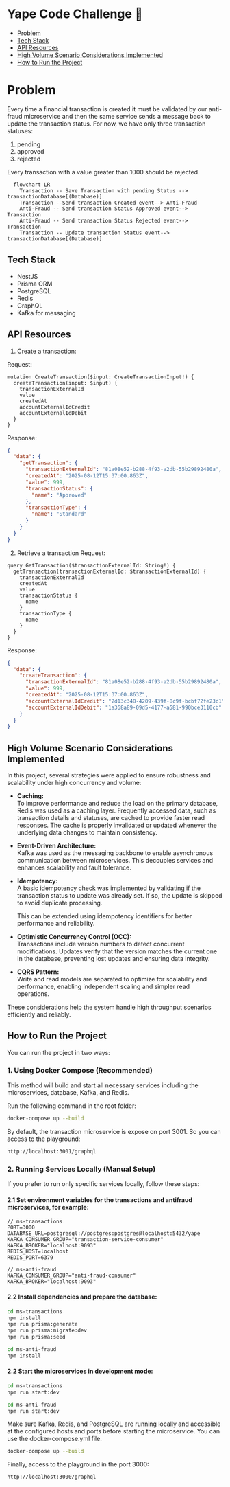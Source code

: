 # Yape Code Challenge :rocket:

- [Problem](#problem)
- [Tech Stack](#tech_stack)
- [API Resources](#api_resources)
- [High Volume Scenario Considerations Implemented](#considerations)
- [How to Run the Project](#how_to_run_the_project)

# Problem

Every time a financial transaction is created it must be validated by our anti-fraud microservice and then the same service sends a message back to update the transaction status.
For now, we have only three transaction statuses:

<ol>
  <li>pending</li>
  <li>approved</li>
  <li>rejected</li>  
</ol>

Every transaction with a value greater than 1000 should be rejected.

```mermaid
  flowchart LR
    Transaction -- Save Transaction with pending Status --> transactionDatabase[(Database)]
    Transaction --Send transaction Created event--> Anti-Fraud
    Anti-Fraud -- Send transaction Status Approved event--> Transaction
    Anti-Fraud -- Send transaction Status Rejected event--> Transaction
    Transaction -- Update transaction Status event--> transactionDatabase[(Database)]
```

## Tech Stack

- NestJS
- Prisma ORM
- PostgreSQL
- Redis
- GraphQL
- Kafka for messaging

## API Resources

1. Create a transaction:

Request:

```gql
mutation CreateTransaction($input: CreateTransactionInput!) {
  createTransaction(input: $input) {
    transactionExternalId
    value
    createdAt
    accountExternalIdCredit
    accountExternalIdDebit
  }
}
```

Response:

```json
{
  "data": {
    "getTransaction": {
      "transactionExternalId": "81a08e52-b288-4f93-a2db-55b29892480a",
      "createdAt": "2025-08-12T15:37:00.863Z",
      "value": 999,
      "transactionStatus": {
        "name": "Approved"
      },
      "transactionType": {
        "name": "Standard"
      }
    }
  }
}
```

2. Retrieve a transaction
   Request:

```gql
query GetTransaction($transactionExternalId: String!) {
  getTransaction(transactionExternalId: $transactionExternalId) {
    transactionExternalId
    createdAt
    value
    transactionStatus {
      name
    }
    transactionType {
      name
    }
  }
}
```

Response:

```json
{
  "data": {
    "createTransaction": {
      "transactionExternalId": "81a08e52-b288-4f93-a2db-55b29892480a",
      "value": 999,
      "createdAt": "2025-08-12T15:37:00.863Z",
      "accountExternalIdCredit": "2d13c348-4209-439f-8c9f-bcbf72fe23c1",
      "accountExternalIdDebit": "1a368a89-09d5-4177-a581-990bce3110cb"
    }
  }
}
```

## High Volume Scenario Considerations Implemented

In this project, several strategies were applied to ensure robustness and scalability under high concurrency and volume:

- **Caching:**  
  To improve performance and reduce the load on the primary database, Redis was used as a caching layer. Frequently accessed data, such as transaction details and statuses, are cached to provide faster read responses. The cache is properly invalidated or updated whenever the underlying data changes to maintain consistency.

- **Event-Driven Architecture:**  
  Kafka was used as the messaging backbone to enable asynchronous communication between microservices. This decouples services and enhances scalability and fault tolerance.

- **Idempotency:**  
  A basic idempotency check was implemented by validating if the transaction status to update was already set. If so, the update is skipped to avoid duplicate processing.

  This can be extended using idempotency identifiers for better performance and reliability.

- **Optimistic Concurrency Control (OCC):**  
  Transactions include version numbers to detect concurrent modifications. Updates verify that the version matches the current one in the database, preventing lost updates and ensuring data integrity.

- **CQRS Pattern:**  
  Write and read models are separated to optimize for scalability and performance, enabling independent scaling and simpler read operations.

These considerations help the system handle high throughput scenarios efficiently and reliably.

## How to Run the Project

You can run the project in two ways:

### 1. Using Docker Compose (Recommended)

This method will build and start all necessary services including the microservices, database, Kafka, and Redis.

Run the following command in the root folder:

```bash
docker-compose up --build
```

By default, the transaction microservice is expose on port 3001. So you can access to the playground:

```bash
http://localhost:3001/graphql
```

### 2. Running Services Locally (Manual Setup)

If you prefer to run only specific services locally, follow these steps:

#### 2.1 Set environment variables for the transactions and antifraud microservices, for example:

```env
// ms-transactions
PORT=3000
DATABASE_URL=postgresql://postgres:postgres@localhost:5432/yape
KAFKA_CONSUMER_GROUP="transaction-service-consumer"
KAFKA_BROKER="localhost:9093"
REDIS_HOST=localhost
REDIS_PORT=6379
```

```env
// ms-anti-fraud
KAFKA_CONSUMER_GROUP="anti-fraud-consumer"
KAFKA_BROKER="localhost:9093"
```

#### 2.2 Install dependencies and prepare the database:

```bash
cd ms-transactions
npm install
npm run prisma:generate
npm run prisma:migrate:dev
npm run prisma:seed
```

```bash
cd ms-anti-fraud
npm install
```

#### 2.2 Start the microservices in development mode:

```bash
cd ms-transactions
npm run start:dev
```

```bash
cd ms-anti-fraud
npm run start:dev
```

Make sure Kafka, Redis, and PostgreSQL are running locally and accessible at the configured hosts and ports before starting the microservice. You can use the docker-compose.yml file.

```bash
docker-compose up --build
```

Finally, access to the playground in the port 3000:

```bash
http://localhost:3000/graphql
```
